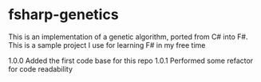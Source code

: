 # fsharp-genetics
This is an implementation of a genetic algorithm, ported from C# into F#.
This is a sample project I use for learning F# in my free time

1.0.0 Added the first code base for this repo
1.0.1 Performed some refactor for code readability